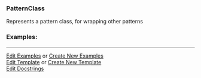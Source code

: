 ### <a id="McUtils.Parsers.RegexPatterns.PatternClass">PatternClass</a>
Represents a pattern class, for wrapping other patterns

### Examples:


___

[Edit Examples](https://github.com/McCoyGroup/McUtils/edit/edit/ci/examples/ci/docs/McUtils/Parsers/RegexPatterns/PatternClass.md) or 
[Create New Examples](https://github.com/McCoyGroup/McUtils/new/edit/?filename=ci/examples/ci/docs/McUtils/Parsers/RegexPatterns/PatternClass.md) <br/>
[Edit Template](https://github.com/McCoyGroup/McUtils/edit/edit/ci/docs/ci/docs/McUtils/Parsers/RegexPatterns/PatternClass.md) or 
[Create New Template](https://github.com/McCoyGroup/McUtils/new/edit/?filename=ci/docs/templates/ci/docs/McUtils/Parsers/RegexPatterns/PatternClass.md) <br/>
[Edit Docstrings](https://github.com/McCoyGroup/McUtils/edit/edit/McUtils/Parsers/RegexPatterns/PatternClass/__init__.py?message=Update%20Docs)